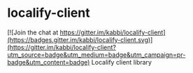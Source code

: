 # localify-client

[![Join the chat at https://gitter.im/kabbi/localify-client](https://badges.gitter.im/kabbi/localify-client.svg)](https://gitter.im/kabbi/localify-client?utm_source=badge&utm_medium=badge&utm_campaign=pr-badge&utm_content=badge)
Localify client library
